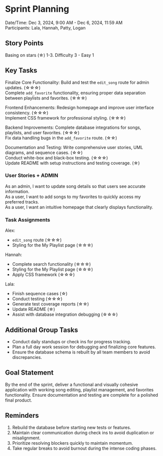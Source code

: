 # Sprint Planning  

Date/Time: Dec 3, 2024, 9:00 AM - Dec 6, 2024, 11:59 AM  
Participants: Lala, Hannah, Patty, Logan  

## Story Points

Basing on stars (☆) 1-3. Difficulty 3 - Easy 1 

## Key Tasks 

Finalize Core Functionality:
    Build and test the `edit_song` route for admin updates. (☆☆☆)  
    Complete `add_favorite` functionality, ensuring proper data separation between playlists and favorites. (☆☆☆)  

Frontend Enhancements:
    Redesign homepage and improve user interface consistency. (☆☆☆)  
    Implement CSS framework for professional styling. (☆☆☆)  

Backend Improvements:
    Complete database integrations for songs, playlists, and user favorites. (☆☆☆)  
    Fix data handling bugs in the `add_favorite` route. (☆☆)  

Documentation and Testing: 
    Write comprehensive user stories, UML diagrams, and sequence cases. (☆☆)  
    Conduct white-box and black-box testing. (☆☆☆)  
    Update README with setup instructions and testing coverage. (☆)  

### User Stories + ADMIN

As an admin, I want to update song details so that users see accurate information.  
As a user, I want to add songs to my favorites to quickly access my preferred tracks.  
As a user, I want an intuitive homepage that clearly displays functionality.  

### Task Assignments 

Alex:
   - `edit_song` route (☆☆☆)  
   - Styling for the My Playlist page (☆☆☆)  

Hannah: 
   - Complete search functionality (☆☆☆)  
   - Styling for the My Playlist page (☆☆☆)  
   - Apply CSS framework (☆☆☆)  

Lala:
   - Finish sequence cases (☆)  
   - Conduct testing (☆☆☆)  
   - Generate test coverage reports (☆☆)  
   - Update README (☆)
   - Assist with database integration debugging (☆☆☆)  

## Additional Group Tasks

- Conduct daily standups or check ins for progress tracking.  
- Plan a full day work session for debugging and finalizing core features.  
- Ensure the database schema is rebuilt by all team members to avoid discrepancies.  

## Goal Statement

By the end of the sprint, deliver a functional and visually cohesive application with working song editing, playlist management, and favorites functionality. Ensure documentation and testing are complete for a polished final product. 

## Reminders 

1. Rebuild the database before starting new tests or features.  
2. Maintain clear communication during check ins to avoid duplication or misalignment.  
3. Prioritize resolving blockers quickly to maintain momentum.  
4. Take regular breaks to avoid burnout during the intense coding phases.  